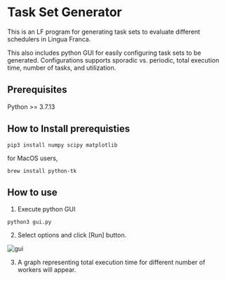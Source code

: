 # Task Set Generator
This is an LF program for generating task sets to evaluate different schedulers in Lingua Franca. 

This also includes python GUI for easily configuring task sets to be generated. 
Configurations supports sporadic vs. periodic, total execution time, number of tasks, and utilization.

## Prerequisites
Python >= 3.7.13


## How to Install prerequisties
```
pip3 install numpy scipy matplotlib
```

for MacOS users, 
```
brew install python-tk
```

## How to use

1. Execute python GUI
```
python3 gui.py
```

2. Select options and click [Run] button.

![gui](https://user-images.githubusercontent.com/43602849/171104513-d0e79c52-48f3-425a-87cc-588f335a2ec2.png)

3. A graph representing total execution time for different number of workers will appear.

